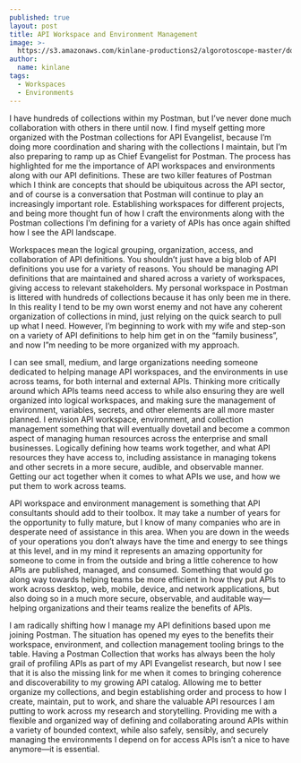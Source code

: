 ```yaml
---
published: true
layout: post
title: API Workspace and Environment Management
image: >-
  https://s3.amazonaws.com/kinlane-productions2/algorotoscope-master/docks-docks-copper-circuit.jpg
author:
  name: kinlane
tags:
  - Workspaces
  - Environments
---
```

I have hundreds of collections within my Postman, but I’ve never done much collaboration with others in there until now. I find myself getting more organized with the Postman collections for API Evangelist, because I’m doing more coordination and sharing with the collections I maintain, but I’m also preparing to ramp up as Chief Evangelist for Postman. The process has highlighted for me the importance of API workspaces and environments along with our API definitions. These are two killer features of Postman which I think are concepts that should be ubiquitous across the API sector, and of course is a conversation that Postman will continue to play an increasingly important role. Establishing workspaces for different projects, and being more thought fun of how I craft the environments along with the Postman collections I’m defining for a variety of APIs has once again shifted how I see the API landscape.  
  
Workspaces mean the logical grouping, organization, access, and collaboration of API definitions. You shouldn’t just have a big blob of API definitions you use for a variety of reasons. You should be managing API definitions that are maintained and shared across a variety of workspaces, giving access to relevant stakeholders. My personal workspace in Postman is littered with hundreds of collections because it has only been me in there. In this reality I tend to be my own worst enemy and not have any coherent organization of collections in mind, just relying on the quick search to pull up what I need. However, I’m beginning to work with my wife and step-son on a variety of API definitions to help him get in on the “family business”, and now I”m needing to be more organized with my approach.  
  
I can see small, medium, and large organizations needing someone dedicated to helping manage API workspaces, and the environments in use across teams, for both internal and external APIs. Thinking more critically around which APIs teams need access to while also ensuring they are well organized into logical workspaces, and making sure the management of environment, variables, secrets, and other elements are all more master planned. I envision API workspace, environment, and collection management something that will eventually dovetail and become a common aspect of managing human resources across the enterprise and small businesses. Logically defining how teams work together, and what API resources they have access to, including assistance in managing tokens and other secrets in a more secure, audible, and observable manner. Getting our act together when it comes to what APIs we use, and how we put them to work across teams.  
  
API workspace and environment management is something that API consultants should add to their toolbox. It may take a number of years for the opportunity to fully mature, but I know of many companies who are in desperate need of assistance in this area. When you are down in the weeds of your operations you don’t always have the time and energy to see things at this level, and in my mind it represents an amazing opportunity for someone to come in from the outside and bring a little coherence to how APIs are published, managed, and consumed. Something that would go along way towards helping teams be more efficient in how they put APIs to work across desktop, web, mobile, device, and network applications, but also doing so in a much more secure, observable, and auditable way—helping organizations and their teams realize the benefits of APIs.  
  
I am radically shifting how I manage my API definitions based upon me joining Postman. The situation has opened my eyes to the benefits their workspace, environment, and collection management tooling brings to the table. Having a Postman Collection that works has always been the holy grail of profiling APIs as part of my API Evangelist research, but now I see that it is also the missing link for me when it comes to bringing coherence and discoverability to my growing API catalog. Allowing me to better organize my collections, and begin establishing order and process to how I create, maintain, put to work, and share the valuable API resources I am putting to work across my research and storytelling. Providing me with a flexible and organized way of defining and collaborating around APIs within a variety of bounded context, while also safely, sensibly, and securely managing the environments I depend on for access APIs isn’t a nice to have anymore—it is essential.
